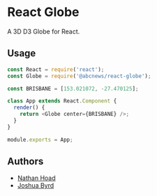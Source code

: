 # React Globe

A 3D D3 Globe for React.

## Usage

```js
const React = require('react');
const Globe = require('@abcnews/react-globe');

const BRISBANE = [153.021072, -27.470125];

class App extends React.Component {
  render() {
    return <Globe center={BRISBANE} />;
  }
}

module.exports = App;
```

## Authors

- [Nathan Hoad](mailto:hoad.nathan@abc.net.au)
- [Joshua Byrd](mailto:byrd.joshua@abc.net.au)
